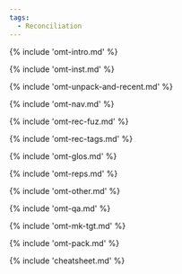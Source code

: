 ```yaml
---
tags:
  - Reconciliation
---
```


<!-- # Reconciliation -->

<!-- section: omegat intro -->
{% include 'omt-intro.md' %}

<!-- section: installation and customization -->
{% include 'omt-inst.md' %}

<!-- section: installation and customization -->
{% include 'omt-unpack-and-recent.md' %}

<!-- section: navigation -->
{% include 'omt-nav.md' %}

<!-- section: fuzzy matches (rec) -->
{% include 'omt-rec-fuz.md' %}

<!-- section: tags (rec) -->
{% include 'omt-rec-tags.md' %}

<!-- section: glossary -->
{% include 'omt-glos.md' %}

<!-- section: repetitions -->
{% include 'omt-reps.md' %}

<!-- section: other useful -->
{% include 'omt-other.md' %}

<!-- section: qa -->
{% include 'omt-qa.md' %}

<!-- section: mk tgt -->
{% include 'omt-mk-tgt.md' %}

<!-- section: mk tgt -->
{% include 'omt-pack.md' %}

<!-- section: repetitions -->
{% include 'cheatsheet.md' %}

